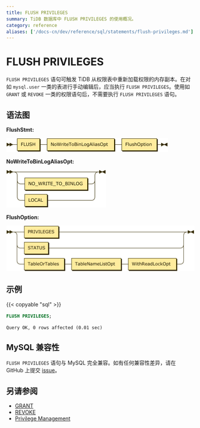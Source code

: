 ```yaml
---
title: FLUSH PRIVILEGES
summary: TiDB 数据库中 FLUSH PRIVILEGES 的使用概况。
category: reference
aliases: ['/docs-cn/dev/reference/sql/statements/flush-privileges.md']
---
```


# FLUSH PRIVILEGES

`FLUSH PRIVILEGES` 语句可触发 TiDB 从权限表中重新加载权限的内存副本。在对如 `mysql.user` 一类的表进行手动编辑后，应当执行 `FLUSH PRIVILEGES`。使用如 `GRANT` 或 `REVOKE` 一类的权限语句后，不需要执行 `FLUSH PRIVILEGES` 语句。

## 语法图

**FlushStmt:**

![FlushStmt](/media/sqlgram/FlushStmt.png)

**NoWriteToBinLogAliasOpt:**

![NoWriteToBinLogAliasOpt](/media/sqlgram/NoWriteToBinLogAliasOpt.png)

**FlushOption:**

![FlushOption](/media/sqlgram/FlushOption.png)

## 示例

{{< copyable "sql" >}}

```sql
FLUSH PRIVILEGES;
```

```
Query OK, 0 rows affected (0.01 sec)
```

## MySQL 兼容性

`FLUSH PRIVILEGES` 语句与 MySQL 完全兼容。如有任何兼容性差异，请在 GitHub 上提交 [issue](/report-issue.md)。

## 另请参阅

* [GRANT](/sql-statements/sql-statement-grant-privileges.md)
* [REVOKE <privileges>](/sql-statements/sql-statement-revoke-privileges.md)
* [Privilege Management](/privilege-management.md)
